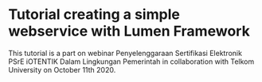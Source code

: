 # Tutorial creating a simple webservice with Lumen Framework

This tutorial is a part on webinar
Penyelenggaraan Sertifikasi Elektronik PSrE iOTENTIK Dalam Lingkungan Pemerintah in collaboration with Telkom University on October 11th 2020.

